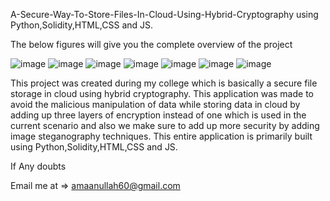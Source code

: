   A-Secure-Way-To-Store-Files-In-Cloud-Using-Hybrid-Cryptography using Python,Solidity,HTML,CSS and JS.
  
  The below figures will give you the complete overview of the project
  
  ![image](https://user-images.githubusercontent.com/72704839/208301653-0f701e04-61ee-4148-aeb5-641fecc752be.png)
  ![image](https://user-images.githubusercontent.com/72704839/208301659-da266d38-b063-4730-bfa9-8eda75cc1c80.png)
  ![image](https://user-images.githubusercontent.com/72704839/208301666-d5ce705d-bee4-4fa5-b877-cd6b151e88ca.png)
  ![image](https://user-images.githubusercontent.com/72704839/208301676-3614e6c7-e3c1-4b25-9e1d-483b011fd496.png)
  ![image](https://user-images.githubusercontent.com/72704839/208301639-13f548ea-8c46-416f-89d5-a16d4c43bc86.png)
  ![image](https://user-images.githubusercontent.com/72704839/208301645-b0aa60f8-48ab-4d5d-a875-b23f32da3c89.png)
  ![image](https://user-images.githubusercontent.com/72704839/208301649-dc4f74ee-edbf-49f8-8936-bd1455bec29a.png)

  This project was created during my college which is basically a secure file storage in cloud using hybrid cryptography. This application was made to avoid the malicious
  manipulation of data while storing data in cloud by adding up three layers of encryption instead of one which is used in the current scenario and also we make sure to
  add up more security by adding image steganography techniques. This entire application is primarily built using Python,Solidity,HTML,CSS and JS. 
  
  If Any doubts
  
  Email me at => amaanullah60@gmail.com
